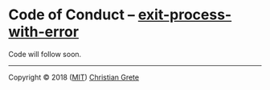 # Code of Conduct – [exit-process-with-error][repository-github-url]

Code will follow soon.

---

Copyright © 2018 ([MIT][repository-license-url]) [Christian Grete][repository-owner-url]

[repository-github-url]: https://github.com/ChristianGrete/exit-process-with-error
[repository-license-url]: LICENSE.md
[repository-owner-url]: https://christiangrete.com